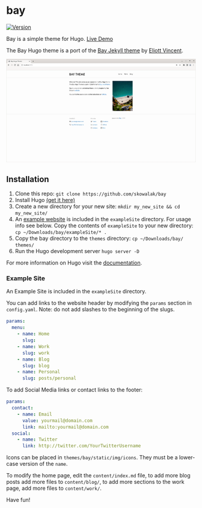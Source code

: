 # bay

[![Version](https://img.shields.io/github/v/release/skowalak/bay)](https://github.com/skowalak/bay/releases/latest/)

Bay is a simple theme for Hugo. [Live Demo][demo]

The Bay Hugo theme is a port of the [Bay Jekyll theme][bay-jekyll] by [Eliott
Vincent][ev].

![screenshot of a webpage with the bay theme installed](/screenshot.png)


## Installation

1. Clone this repo: `git clone https://github.com/skowalak/bay`
2. Install Hugo [(get it here)][hugo]
3. Create a new directory for your new site: `mkdir my_new_site && cd
   my_new_site/`
4. An [example website](#example-site) is included in the `exampleSite`
   directory. For usage info see below. Copy the contents of `exampleSite` to
   your new directory: `cp ~/Downloads/bay/exampleSite/* .`
5. Copy the bay directory to the `themes` directory: `cp ~/Downloads/bay/ themes/`
6. Run the Hugo development server `hugo server -D`

For more information on Hugo visit the [documentation][hugodocs].

### Example Site

An Example Site is included in the `exampleSite` directory.

You can add links to the website header by modifying the `params` section in
`config.yaml`. Note: do not add slashes to the beginning of the slugs.

``` yaml
params:
  menu:
    - name: Home
      slug: 
    - name: Work
      slug: work
    - name: Blog
      slug: blog
    - name: Personal
      slug: posts/personal
```

To add Social Media links or contact links to the footer:

``` yaml
params:
  contact:
    - name: Email
      value: yourmail@domain.com
      link: mailto:yourmail@domain.com
  social:
    - name: Twitter
      link: http://twitter.com/YourTwitterUsername
```

Icons can be placed in `themes/bay/static/img/icons`. They must be a lower-case
version of the `name`.

To modify the home page, edit the `content/index.md` file, to add more blog
posts add more files to `content/blog/`, to add more sections to the work page,
add more files to `content/work/`.

Have fun!



[demo]: https://skowalak.github.io/bay
[bay-jekyll]: https://github.com/eliottvincent/bay
[ev]: https://github.com/eliottvincent
[hugo]: https://gohugo.io
[hugodocs]: https://gohugo.io/documentation/
